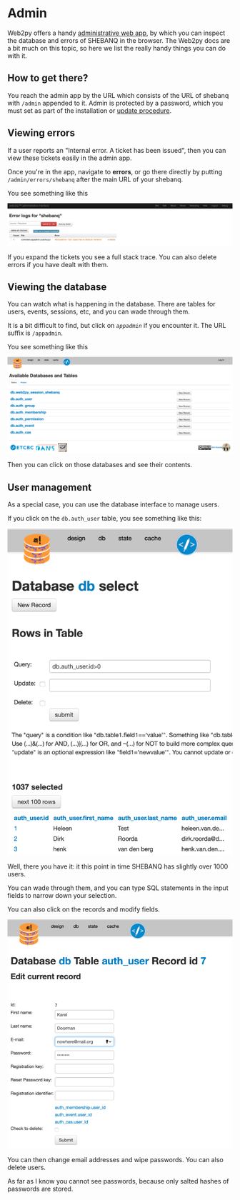 # Admin

Web2py offers a handy [administrative web app]({{web2pyAdmin}}), by which you can inspect
the database and errors of SHEBANQ in the browser.
The Web2py docs are a bit much on this topic, so here we list
the really handy things you can do with it.

## How to get there?

You reach the admin app by the URL which consists of the URL of shebanq with
`/admin` appended to it. Admin is protected by a password, which you must set
as part of the installation or [update procedure](server.md#the-scripts).

## Viewing errors

If a user reports an "Internal error. A ticket has been issued", then you can
view these tickets easily in the admin app.

Once you're in the app, navigate to **errors**, or go there directly by putting
`/admin/errors/shebanq` after the main URL of your shebanq.

You see something like this

![adminerrors](../images/adminerrors.png)

If you expand the tickets you see a full stack trace.
You can also delete errors if you have dealt with them.


## Viewing the database

You can watch what is happening in the database. 
There are tables for users, events, sessions, etc, and you can wade through them.

It is a bit difficult to find, but click on *`appadmin`* if you encounter it.
The URL suffix is `/appadmin`.

You see something like this

![databases](../images/databases.png)

Then you can click on those databases and see their contents.

## User management

As a special case, you can use the database interface to manage users.

If you click on the `db.auth_user` table, you see something like this:

![users](../images/users.png)

Well, there you have it: it this point in time SHEBANQ has slightly over 1000 users.

You can wade through them, and you can type SQL statements in the input fields to narrow
down your selection.

You can also click on the records and modify fields.

![user](../images/user.png)

You can then change email addresses and wipe passwords.
You can also delete users.

As far as I know you cannot see passwords, because only salted hashes of passwords are stored.
